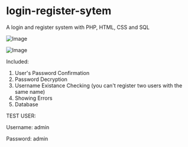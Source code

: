# login-register-sytem
A login and register system with PHP, HTML, CSS and SQL

![Image](https://github.com/user-attachments/assets/d4ffbd88-bad3-46f1-9797-90fdcc92f04d)



![Image](https://github.com/user-attachments/assets/c4454d2c-2dc7-40e6-bfe4-d9f491195313)

Included:
  1. User's Password Confirmation
  2. Password Decryption
  3. Username Existance Checking (you can't register two users with the same name)
  4. Showing Errors
  5. Database


TEST USER: 

  Username: admin

  Password: admin
  

